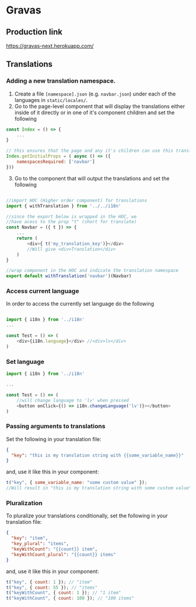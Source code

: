 # Gravas

## Production link

https://gravas-next.herokuapp.com/

## Translations

### Adding a new translation namespace.

1. Create a file `[namespace].json` (e.g. `navbar.json`) under each of the languages in `static/locales/`.
2. Go to the page-level component that will display the translations either inside of it directly or in one of it's component children and set the following

```javascript
const Index = () => {
    ...
}

// this ensures that the page and any it's children can use this translation namespace
Index.getInitialProps = ( async () => ({
    namespacesRequired: ['navbar']
}))

```

3. Go to the component that will output the translations and set the following

```javascript

//import HOC (Higher order component) for translations
import { withTranslation } from '../../i18n'

//since the export below is wrapped in the HOC, we
//have acess to the prop "t" (short for translate)
const Navbar = ({ t }) => {
    ...
    return (
        <div>{ t('my_translation_key')}</div>
        //Will give <div>Translation</div>
    )
}

//wrap component in the HOC and indicate the translation namespace
export default withTranslation('navbar')(Navbar)

```

### Access current language

In order to access the currently set language do the following

```javascript

import { i18n } from '../i18n'
...

const Test = () => (
    <div>{i18n.language}</div> //<div>lv</div>
)
```

### Set language

```javascript
import { i18n } from '../i18n'

...

const Test = () => (
    //will change language to 'lv' when pressed
    <button onClick={() => i18n.changeLanguage('lv')}></button>
)
```

### Passing arguments to translations

Set the following in your translation file:

```json
{
  "key": "this is my translation string with {{some_variable_name}}"
}
```

and, use it like this in your component:

```javascript
t("key", { some_variable_name: "some custom value" });
//Will result in "this is my translation string with some custom value"
```

### Pluralization

To pluralize your translations conditionally, set the following in your translation file:

```json
{
  "key": "item",
  "key_plural": "items",
  "keyWithCount": "{{count}} item",
  "keyWithCount_plural": "{{count}} items"
}
```

and, use it like this in your component:

```javascript
t("key", { count: 1 }); // "item"
t("key", { count: 55 }); // "items"
t("keyWithCount", { count: 1 }); // "1 item"
t("keyWithCount", { count: 100 }); // "100 items"
```
